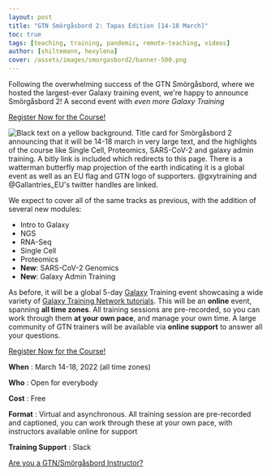 ```yaml
---
layout: post
title: "GTN Smörgåsbord 2: Tapas Edition [14-18 March]"
toc: true
tags: [teaching, training, pandemic, remote-teaching, videos]
author: [shiltemann, hexylena]
cover: /assets/images/smorgasbord2/banner-500.png
---
```


Following the overwhelming success of the GTN Smörgåsbord, where we hosted the largest-ever Galaxy training event, we're happy to announce Smörgåsbord 2! A second event with *even more Galaxy Training*

<a class="btn btn-primary" href="https://forms.gle/ncFNjKXYHi7AbwnP8">
	Register Now for the Course!
</a>

<img srcset="/assets/images/smorgasbord2/banner-500.png 0.5x,
             /assets/images/smorgasbord2/banner-1kx.png 1x,
             /assets/images/smorgasbord2/banner.png 2x"
     src="/assets/images/smorgasbord2/banner.png"
	 width=920 height=644
     alt="Black text on a yellow background. Title card for Smörgåsbord 2 announcing that it will be 14-18 march in very large text, and the highlights of the course like Single Cell, Proteomics, SARS-CoV-2 and galaxy admin training. A bitly link is included which redirects to this page. There is a watterman butterfly map projection of the earth indicating it is a global event as well as an EU flag and GTN logo of supporters. @gxytraining and @Gallantries_EU's twitter handles are linked.">

We expect to cover all of the same tracks as previous, with the addition of several new modules:

- Intro to Galaxy
- NGS
- RNA-Seq
- Single Cell
- Proteomics
- **New**: SARS-CoV-2 Genomics
- **New**: Galaxy Admin Training

As before, it will be a global 5-day [Galaxy](https://galaxyproject.org/) Training event showcasing a wide variety of [Galaxy Training Network tutorials](https://training.galaxyproject.org/). This will be an **online** event, spanning **all time zones**. All training sessions are pre-recorded, so you can work through them **at your own pace**, and manage your own time. A large community of GTN trainers will be available via **online support** to answer all your questions.

<a class="btn btn-primary" href="https://forms.gle/ncFNjKXYHi7AbwnP8">
	Register Now for the Course!
</a>

**When**
:  March 14-18, 2022 (all time zones)

**Who**
:  Open for everybody

**Cost**
:  Free

**Format**
:  Virtual and asynchronous. All training session are pre-recorded and captioned, you can work through these at your own pace, with instructors available online for support

**Training Support**
:  Slack

<a class="btn btn-info" href="https://lists.galaxyproject.org/lists/smorgasbord2022-instructors.lists.galaxyproject.org/">
	Are you a GTN/Smörgåsbord Instructor?
</a>
